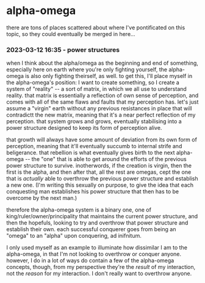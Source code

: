 # alpha-omega

there are tons of places scattered about where I've pontificated on this topic, so they could eventually be merged in here...

### 2023-03-12 16:35 - power structures

when I think about the alpha/omega as the beginning and end of something, especially here on earth where you're only fighting yourself, the alpha-omega is also only fighting theirself, as well. to get this, I'll place myself in the alpha-omega's position: I want to create something, so I create a system of "reality" -- a sort of matrix, in which we all use to understand reality. that matrix is essentially a reflection of own sense of perception, and comes with all of the same flaws and faults that my perception has. let's just assume a "virgin" earth without any previous resistances in place that will contradictt the new matrix, meaning that it's a near perfect reflection of my perception. that system grows and grows, eventually stabilising into a power structure designed to keep its form of perception alive.

that growth will always have some amount of deviation from its own form of perception, meaning that it'll eventually succumb to internal strife and beligerance. that rebellion is what eventually gives birth to the next alpha-omega -- the "one" that is able to get around the efforts of the previous power structure to survive. inotherwords, if the creation is virgin, then the first is the alpha, and then after that, all the rest are omegas, cept the one that is *actually* able to overthrow the previous power structure and establish a new one. (I'm writing this sexually on purpose, to give the idea that each conquesting man establishes his power structure that then has to be overcome by the next man.)

therefore the alpha-omega system is a binary one, one of king/ruler/owner/principality that maintains the current power structure, and then the hopefuls, looking to try and overthrow that power structure and establish their own. each successful conquerer goes from being an "omega" to an "alpha" upon conquering, ad inifnitum.

I only used myself as an example to illuminate how dissimilar I am to the alpha-omega, in that I'm not looking to overthrow or conquer anyone. however, I do in a lot of ways do contain a few of the alpha-omega concepts, though, from my perspective they're the *result* of my interaction, not the *reason* for my interaction. I don't really want to overthrow anyone.
